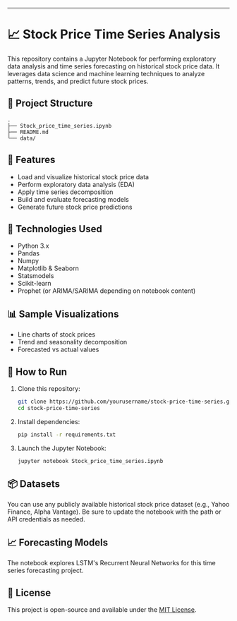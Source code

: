 
---

# 📈 Stock Price Time Series Analysis

This repository contains a Jupyter Notebook for performing exploratory data analysis and time series forecasting on historical stock price data. It leverages data science and machine learning techniques to analyze patterns, trends, and predict future stock prices.

## 📂 Project Structure

```
.
├── Stock_price_time_series.ipynb  
├── README.md                      
└── data/                          
```

## 🚀 Features

* Load and visualize historical stock price data
* Perform exploratory data analysis (EDA)
* Apply time series decomposition
* Build and evaluate forecasting models
* Generate future stock price predictions

## 🧰 Technologies Used

* Python 3.x
* Pandas
* Numpy
* Matplotlib & Seaborn
* Statsmodels
* Scikit-learn
* Prophet (or ARIMA/SARIMA depending on notebook content)

## 📊 Sample Visualizations

* Line charts of stock prices
* Trend and seasonality decomposition
* Forecasted vs actual values

## 🧪 How to Run

1. Clone this repository:

   ```bash
   git clone https://github.com/yourusername/stock-price-time-series.git
   cd stock-price-time-series
   ```

3. Install dependencies:

   ```bash
   pip install -r requirements.txt
   ```
4. Launch the Jupyter Notebook:

   ```bash
   jupyter notebook Stock_price_time_series.ipynb
   ```

## 📦 Datasets

You can use any publicly available historical stock price dataset (e.g., Yahoo Finance, Alpha Vantage). Be sure to update the notebook with the path or API credentials as needed.

## 📈 Forecasting Models

The notebook explores LSTM's Recurrent Neural Networks for  this time series forecasting project. 

## 📄 License

This project is open-source and available under the [MIT License](LICENSE).


